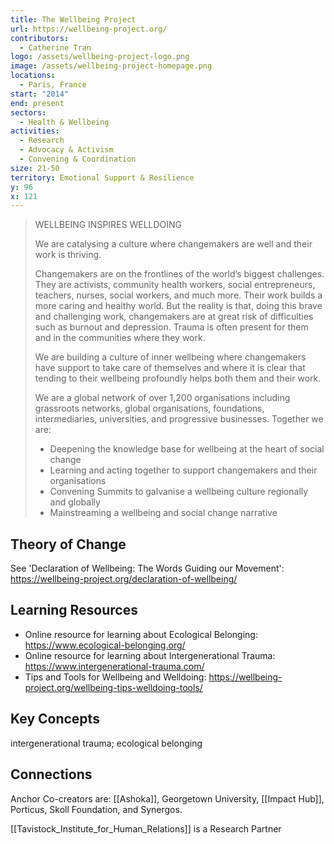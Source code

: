```yaml
---
title: The Wellbeing Project
url: https://wellbeing-project.org/
contributors:
  - Catherine Tran
logo: /assets/wellbeing-project-logo.png
image: /assets/wellbeing-project-homepage.png
locations:
  - Paris, France
start: "2014"
end: present
sectors:
  - Health & Wellbeing
activities:
  - Research
  - Advocacy & Activism
  - Convening & Coordination
size: 21-50
territory: Emotional Support & Resilience
y: 96
x: 121
---
```

> WELLBEING INSPIRES WELLDOING
> 
> We are catalysing a culture where changemakers are well and their work is thriving.
> 
> Changemakers are on the frontlines of the world’s biggest challenges. They are activists, community health workers, social entrepreneurs, teachers, nurses, social workers, and much more.  Their work builds a more caring and healthy world.  But the reality is that, doing this brave and challenging work, changemakers are at great risk of difficulties such as burnout and depression.  Trauma is often present for them and in the communities where they work.
> 
> We are building a culture of inner wellbeing where changemakers have support to take care of themselves and where it is clear that tending to their wellbeing profoundly helps both them and their work.
> 
> We are a global network of over 1,200 organisations including grassroots networks, global organisations, foundations, intermediaries, universities, and progressive businesses. Together we are:
> - Deepening the knowledge base for wellbeing at the heart of social change
> - Learning and acting together to support changemakers and their organisations
> - Convening Summits to galvanise a wellbeing culture regionally and globally
> - Mainstreaming a wellbeing and social change narrative

## Theory of Change

See 'Declaration of Wellbeing: The Words Guiding our Movement': https://wellbeing-project.org/declaration-of-wellbeing/ 

## Learning Resources

- Online resource for learning about Ecological Belonging: https://www.ecological-belonging.org/ 
- Online resource for learning about Intergenerational Trauma: https://www.intergenerational-trauma.com/ 
- Tips and Tools for Wellbeing and Welldoing: https://wellbeing-project.org/wellbeing-tips-welldoing-tools/ 

## Key Concepts

intergenerational trauma; ecological belonging

## Connections

Anchor Co-creators are: [[Ashoka]], Georgetown University, [[Impact Hub]], Porticus, Skoll Foundation, and Synergos.

[[Tavistock_Institute_for_Human_Relations]] is a Research Partner
